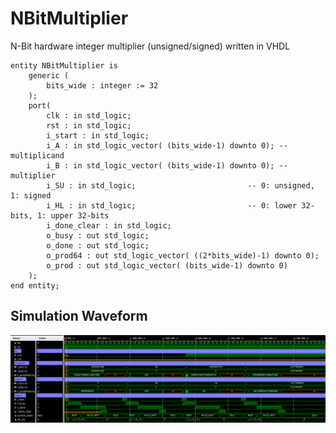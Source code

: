 # NBitMultiplier
N-Bit hardware integer multiplier (unsigned/signed) written in VHDL

```
entity NBitMultiplier is
    generic (
        bits_wide : integer := 32
    );
    port(
        clk : in std_logic;
        rst : in std_logic;
        i_start : in std_logic;
        i_A : in std_logic_vector( (bits_wide-1) downto 0); -- multiplicand
        i_B : in std_logic_vector( (bits_wide-1) downto 0); -- multiplier
        i_SU : in std_logic;                         -- 0: unsigned, 1: signed
        i_HL : in std_logic;                         -- 0: lower 32-bits, 1: upper 32-bits
        i_done_clear : in std_logic;
        o_busy : out std_logic;
        o_done : out std_logic;
        o_prod64 : out std_logic_vector( ((2*bits_wide)-1) downto 0);
        o_prod : out std_logic_vector( (bits_wide-1) downto 0)
    );
end entity;
```

## Simulation Waveform
![alt text](https://github.com/bitbytebitco/NBitMultiplier/blob/master/NBitMultiplier_Simulation_Wave.png?raw=true)
